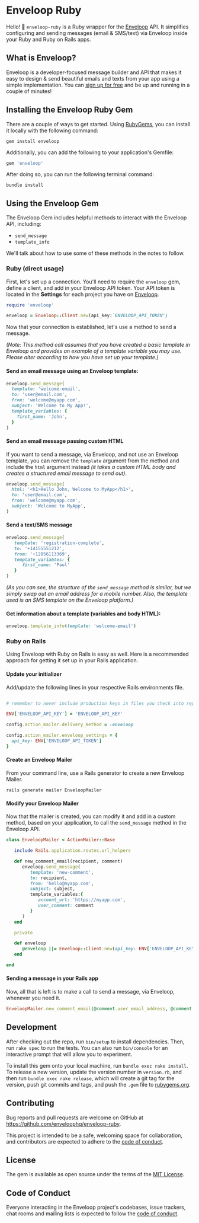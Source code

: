 # Enveloop Ruby

Hello! 👋 `enveloop-ruby` is a Ruby wrapper for the [Enveloop](https://enveloop.com) API. It simplifies configuring and sending messages (email & SMS/text) via Enveloop inside your Ruby and Ruby on Rails apps.

## What is Enveloop?

Enveloop is a developer-focused message builder and API that makes it easy to design & send beautiful emails and texts from your app using a simple implementation. You can [sign up for free](https://app.enveloop.com) and be up and running in a couple of minutes!

## Installing the Enveloop Ruby Gem

There are a couple of ways to get started. Using [RubyGems](https://rubygems.org/), you can install it locally with the following command:

```console
gem install enveloop
```

Additionally, you can add the following to your application's Gemfile:

```ruby
gem 'enveloop'
```

After doing so, you can run the following terminal command:

```console
bundle install
```

## Using the Enveloop Gem

The Enveloop Gem includes helpful methods to interact with the Enveloop API, including:

* `send_message`
* `template_info`

We'll talk about how to use some of these methods in the notes to follow. 

### Ruby (direct usage)

First, let's set up a connection. You'll need to require the `enveloop` gem, define a client, and add in your Enveloop API token. Your API token is located in the **Settings** for each project you have on [Enveloop](https://app.enveloop.com).

```ruby
require 'enveloop'

enveloop = Enveloop::Client.new(api_key:`ENVELOOP_API_TOKEN')
```

Now that your connection is established, let's use a method to send a message.

_(Note: This method call assumes that you have created a basic template in Enveloop and provides an example of a template variable you may use. Please alter according to how you have set up your template.)_

#### Send an email message using an Enveloop template:

```ruby
enveloop.send_message(
  template: 'welcome-email',
  to: 'user@email.com',
  from: 'welcome@myapp.com',
  subject: 'Welcome to My App!',
  template_variables: {
    first_name: 'John',
  }
)
```

#### Send an email message passing custom HTML

If you want to send a message, via Enveloop, and not use an Enveloop template, you can remove the `template` argument from the method and include the `html` argument instead _(it takes a custom HTML body and creates a structured email message to send out)_.

```ruby
enveloop.send_message(
  html: '<h1>Hello John, Welcome to MyApp</h1>',
  to: 'user@email.com',
  from: 'welcome@myapp.com',
  subject: 'Welcome to MyApp',
)
```

#### Send a text/SMS message

```ruby
enveloop.send_message(
   template: 'registration-complete',
   to: '+14155551212',
   from: '+12056113369',
   template_variables: {
      first_name: 'Paul'
   }
)
```

_(As you can see, the structure of the `send_message` method is similar, but we simply swap out an email address for a mobile number. Also, the template used is an SMS template on the Enveloop platform.)_

#### Get information about a template (variables and body HTML):

```ruby
enveloop.template_info(template: 'welcome-email')
```

### Ruby on Rails

Using Enveloop with Ruby on Rails is easy as well. Here is a recommended approach for getting it set up in your Rails application.

#### Update your initializer

Add/update the following lines in your respective Rails environments file.

```ruby

# remember to never include production keys in files you check into repos.

ENV['ENVELOOP_API_KEY'] = 'ENVELOOP_API_KEY'

config.action_mailer.delivery_method = :enveloop

config.action_mailer.enveloop_settings = { 
  api_key: ENV['ENVELOOP_API_TOKEN']
}
```

#### Create an Enveloop Mailer

From your command line, use a Rails generator to create a new Enveloop Mailer.

```console
rails generate mailer EnveloopMailer
```

#### Modify your Enveloop Mailer

Now that the mailer is created, you can modify it and add in a custom method, based on your application, to call the `send_message` method in the Enveloop API.

```ruby
class EnveloopMailer < ActionMailer::Base

   include Rails.application.routes.url_helpers 

   def new_comment_email(recipient, comment)
      enveloop.send_message(
         template: 'new-comment',
         to: recipient,
         from: 'hello@myapp.com',
         subject: subject,
         template_variables:{
            account_url: 'https://myapp.com',
            user_comment: comment
         }
      )
   end

   private

   def enveloop
      @enveloop ||= Enveloop::Client.new(api_key: ENV['ENVELOOP_API_KEY']) 
   end

end
```

#### Sending a message in your Rails app

Now, all that is left is to make a call to send a message, via Enveloop, whenever you need it.

```ruby
EnveloopMailer.new_comment_email(@comment.user_email_address, @comment.body).deliver_now
```

## Development

After checking out the repo, run `bin/setup` to install dependencies. Then, run `rake spec` to run the tests. You can also run `bin/console` for an interactive prompt that will allow you to experiment.

To install this gem onto your local machine, run `bundle exec rake install`. To release a new version, update the version number in `version.rb`, and then run `bundle exec rake release`, which will create a git tag for the version, push git commits and tags, and push the `.gem` file to [rubygems.org](https://rubygems.org).

## Contributing

Bug reports and pull requests are welcome on GitHub at <https://github.com/enveloophq/enveloop-ruby>.

This project is intended to be a safe, welcoming space for collaboration, and contributors are expected to adhere to the [code of conduct](https://github.com/enveloophq/enveloop-ruby/blob/master/CODE_OF_CONDUCT.md).

## License

The gem is available as open source under the terms of the [MIT License](https://opensource.org/licenses/MIT).

## Code of Conduct

Everyone interacting in the Enveloop project's codebases, issue trackers, chat rooms and mailing lists is expected to follow the [code of conduct](https://github.com/enveloophq/enveloop-ruby/blob/master/CODE_OF_CONDUCT.md).